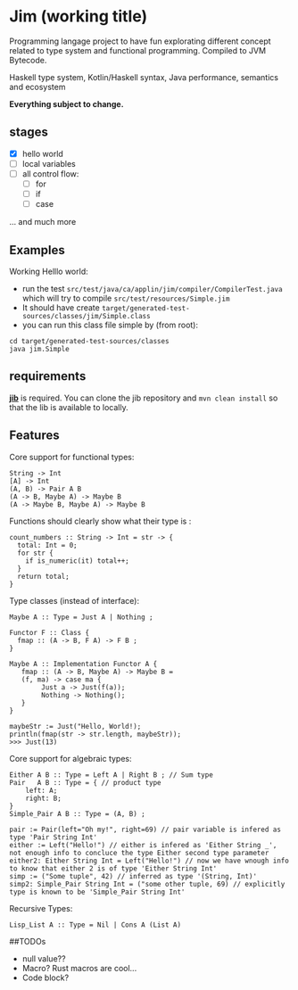 # Jim (working title)

Programming langage project to have fun explorating different concept related to type system and functional programming. Compiled to JVM Bytecode.

Haskell type system, Kotlin/Haskell syntax, Java performance, semantics and ecosystem

**Everything subject to change.**

## stages
- [x] hello world
- [ ] local variables
- [ ] all control flow:
  - [ ] for
  - [ ] if
  - [ ] case

... and much more

## Examples
Working Helllo world:
- run the test `src/test/java/ca/applin/jim/compiler/CompilerTest.java` which will try to compile `src/test/resources/Simple.jim`
- It should have create `target/generated-test-sources/classes/jim/Simple.class`
- you can run this class file simple by (from root):
```console
cd target/generated-test-sources/classes
java jim.Simple
```

## requirements
**[jib](https://github.com/L-Applin/jib)** is required. You can clone the jib repository and `mvn clean install` so that the lib is available to locally.

## Features
Core support for functional types:

```
String -> Int
[A] -> Int
(A, B) -> Pair A B
(A -> B, Maybe A) -> Maybe B
(A -> Maybe B, Maybe A) -> Maybe B
```

Functions should clearly show what their type is : 
```
count_numbers :: String -> Int = str -> {
  total: Int = 0; 
  for str {
    if is_numeric(it) total++;
  }
  return total;
}
```

Type classes (instead of interface):

```
Maybe A :: Type = Just A | Nothing ;

Functor F :: Class {
  fmap :: (A -> B, F A) -> F B ;
}

Maybe A :: Implementation Functor A {
   fmap :: (A -> B, Maybe A) -> Maybe B = 
   (f, ma) -> case ma {
        Just a -> Just(f(a));
        Nothing -> Nothing();
   }
}

maybeStr := Just("Hello, World!);
println(fmap(str -> str.length, maybeStr));
>>> Just(13)
```

Core support for algebraic types:
```
Either A B :: Type = Left A | Right B ; // Sum type
Pair   A B :: Type = { // product type
    left: A;
    right: B;
}
Simple_Pair A B :: Type = (A, B) ;

pair := Pair(left="Oh my!", right=69) // pair variable is infered as type 'Pair String Int'
either := Left("Hello!") // either is infered as 'Either String _', not enough info to concluce the type Either second type parameter
either2: Either String Int = Left("Hello!") // now we have wnough info to know that either 2 is of type 'Either String Int'
simp := ("Some tuple", 42) // inferred as type '(String, Int)'
simp2: Simple_Pair String Int = ("some other tuple, 69) // explicitly type is known to be 'Simple_Pair String Int'
```

Recursive Types:
```
Lisp_List A :: Type = Nil | Cons A (List A)
```

##TODOs
- null value??
- Macro? Rust macros are cool...
- Code block?
